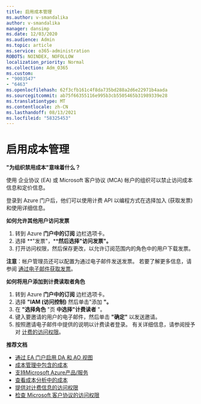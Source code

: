 ```yaml
---
title: 启用成本管理
ms.author: v-smandalika
author: v-smandalika
manager: dansimp
ms.date: 12/03/2020
ms.audience: Admin
ms.topic: article
ms.service: o365-administration
ROBOTS: NOINDEX, NOFOLLOW
localization_priority: Normal
ms.collection: Adm_O365
ms.custom:
- "9003547"
- "6463"
ms.openlocfilehash: 62f3cfb161c4f8da735bd288a2d6e22971b4aada
ms.sourcegitcommit: ab75f66355116e995b3cb5505465b31989339e28
ms.translationtype: MT
ms.contentlocale: zh-CN
ms.lasthandoff: 08/13/2021
ms.locfileid: "58325453"
---
```

# <a name="enable-cost-management"></a>启用成本管理

**"为组织禁用成本"意味着什么？**

使用 企业协议 (EA) 或 Microsoft 客户协议 (MCA) 帐户的组织可以禁止访问成本信息和定价信息。

登录到 Azure 门户后，他们可以使用计费 API 以编程方式在选择加入 (获取发票) 和使用详细信息。

**如何允许其他用户访问发票**

1. 转到 Azure **门户中的订阅** 边栏选项卡。
2. 选择 **"发票"，****然后选择"访问发票"。**
3. 打开访问权限，然后保存更改，以允许订阅范围内的角色中的用户下载发票。

**注意**：帐户管理员还可以配置为通过电子邮件发送发票。 若要了解更多信息，请参阅 [通过电子邮件获取发票](https://docs.microsoft.com/azure/cost-management-billing/manage/download-azure-invoice-daily-usage-date?)。

**如何将用户添加到计费读取者角色**

1. 转到 Azure **门户中的订阅** 边栏选项卡。
2. 选择 **"IAM (访问控制)** 然后单击"添加 **"。**
3. 在 **"选择角色** "页 **中选择"计费读者** "。
4. 键入要邀请的用户的电子邮件，然后单击 **"确定"** 以发送邀请。
5. 按照邀请电子邮件中提供的说明以计费读者登录。 有关详细信息，请参阅授予对 [计费的访问权限](https://docs.microsoft.com/azure/cost-management-billing/manage/manage-billing-access?WT.mc_id=Portal-Microsoft_Azure_Support#opt-in)。

**推荐文档**

- [通过 EA 门户启用 DA 和 AO 视图](https://docs.microsoft.com/azure/cost-management-billing/costs/assign-access-acm-data?WT.mc_id=Portal-Microsoft_Azure_Support#enable-access-to-costs-in-the-ea-portal)
- [成本管理中包含的成本](https://docs.microsoft.com/azure/cost-management-billing/costs/understand-cost-mgt-data?WT.mc_id=Portal-Microsoft_Azure_Support#costs-included-in-cost-management)
- [支持Microsoft Azure产品/服务](https://docs.microsoft.com/azure/cost-management-billing/costs/understand-cost-mgt-data?WT.mc_id=Portal-Microsoft_Azure_Support#supported-microsoft-azure-offers)
- [查看成本分析中的成本](https://docs.microsoft.com/azure/cost-management-billing/costs/quick-acm-cost-analysis?WT.mc_id=Portal-Microsoft_Azure_Support&tabs=azure-portal#review-costs-in-cost-analysis)
- [提供对计费信息的访问权限](https://docs.microsoft.com/azure/cost-management-billing/manage/manage-billing-access?WT.mc_id=Portal-Microsoft_Azure_Support)
- [检查 Microsoft 客户协议的访问权限](https://docs.microsoft.com/azure/cost-management-billing/manage/download-azure-invoice-daily-usage-date?WT.mc_id=Portal-Microsoft_Azure_Support#check-access-to-a-microsoft-customer-agreement)







